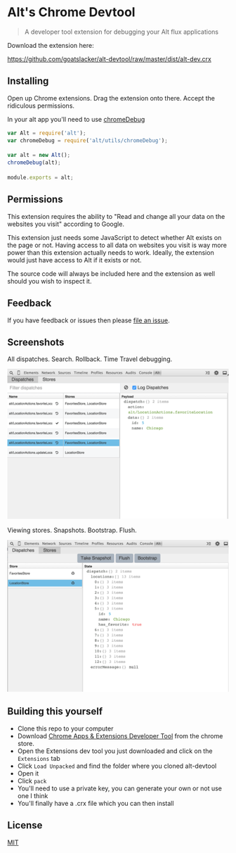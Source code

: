 # Alt's Chrome Devtool

> A developer tool extension for debugging your Alt flux applications

Download the extension here:

https://github.com/goatslacker/alt-devtool/raw/master/dist/alt-dev.crx

## Installing

Open up Chrome extensions. Drag the extension onto there. Accept the ridiculous permissions.

In your alt app you'll need to use [chromeDebug](https://github.com/goatslacker/alt/blob/master/src/utils/chromeDebug.js)

```js
var Alt = require('alt');
var chromeDebug = require('alt/utils/chromeDebug');

var alt = new Alt();
chromeDebug(alt);

module.exports = alt;
```


## Permissions

This extension requires the ability to "Read and change all your data on the websites you visit" according to Google.

This extension just needs some JavaScript to detect whether Alt exists on the page or not. Having access to all data on websites you visit is way more power than this extension actually needs to work. Ideally, the extension would just have access to Alt if it exists or not.

The source code will always be included here and the extension as well should you wish to inspect it.


## Feedback

If you have feedback or issues then please [file an issue](https://github.com/goatslacker/alt-devtool/issues).


## Screenshots

All dispatches. Search. Rollback. Time Travel debugging.

![Dispatches](screenshots/1.png)

Viewing stores. Snapshots. Bootstrap. Flush.

![Stores](screenshots/2.png)


## Building this yourself

* Clone this repo to your computer
* Download [Chrome Apps & Extensions Developer Tool](https://chrome.google.com/webstore/detail/chrome-apps-extensions-de/ohmmkhmmmpcnpikjeljgnaoabkaalbgc) from the chrome store.
* Open the Extensions dev tool you just downloaded and click on the `Extensions` tab
* Click `Load Unpacked` and find the folder where you cloned alt-devtool
* Open it
* Click `pack`
* You'll need to use a private key, you can generate your own or not use one I think
* You'll finally have a .crx file which you can then install


## License

[MIT](http://josh.mit-license.org)
